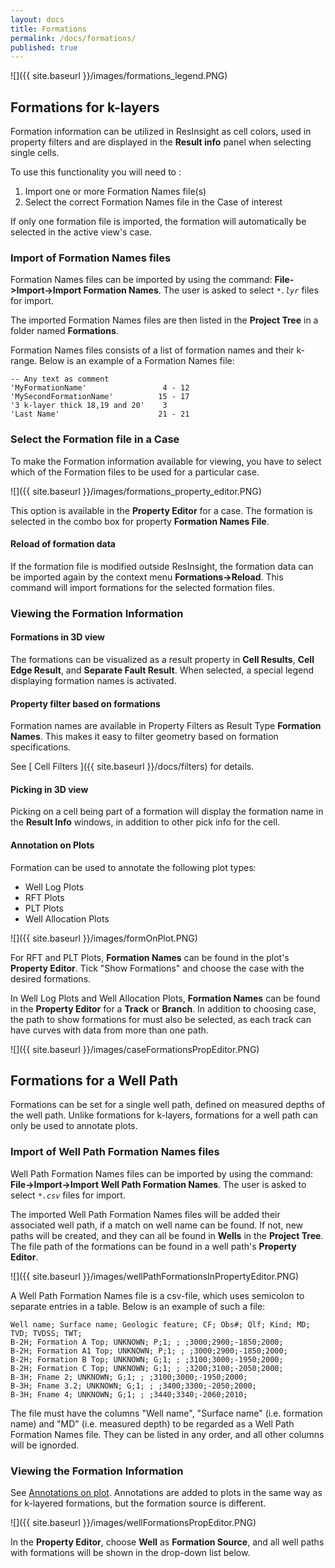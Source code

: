 ```yaml
---
layout: docs
title: Formations
permalink: /docs/formations/
published: true
---
```


![]({{ site.baseurl }}/images/formations_legend.PNG)

## Formations for k-layers

Formation information can be utilized in ResInsight as cell colors, used in property filters and are displayed in the **Result info** panel when selecting single cells.

To use this functionality you will need to :

1. Import one or more Formation Names file(s)
2. Select the correct Formation Names file in the Case of interest

<div class="note info">
If only one formation file is imported, the formation will automatically be selected in the active view's case.
</div>

### Import of Formation Names files

Formation Names files can be imported by using the command: **File->Import->Import Formation Names**.
The user is asked to select _`*.lyr`_ files for import.

The imported Formation Names files are then listed in the **Project Tree** in a folder named **Formations**. 

Formation Names files consists of a list of formation names and their k-range. Below is an example of a Formation Names file:

```
-- Any text as comment
'MyFormationName'                 4 - 12
'MySecondFormationName'          15 - 17
'3 k-layer thick 18,19 and 20'    3
'Last Name'                      21 - 21 
```

### Select the Formation file in a Case
To make the Formation information available for viewing, you have to select which of the Formation files to be used for a particular case.

![]({{ site.baseurl }}/images/formations_property_editor.PNG)

This option is available in the **Property Editor** for a case. The formation is selected in the combo box for property **Formation Names File**.

#### Reload of formation data
If the formation file is modified outside ResInsight, the formation data can be imported again by the context menu **Formations->Reload**. This command will import formations for the selected formation files.

### Viewing the Formation Information

#### Formations in 3D view
The formations can be visualized as a result property in **Cell Results**, **Cell Edge Result**, and **Separate Fault Result**. When selected, a special legend displaying formation names is activated.

#### Property filter based on formations
Formation names are available in Property Filters as Result Type **Formation Names**. This makes it easy to filter geometry based on formation specifications.

See [ Cell Filters ]({{ site.baseurl }}/docs/filters) for details.

#### Picking in 3D view
Picking on a cell being part of a formation will display the formation name in the **Result Info** windows, in addition to other pick info for the cell.

#### <a name=annotationOnPlot>Annotation on Plots</a>
Formation can be used to annotate the following plot types:
- Well Log Plots
- RFT Plots
- PLT Plots
- Well Allocation Plots

![]({{ site.baseurl }}/images/formOnPlot.PNG)

For RFT and PLT Plots, **Formation Names** can be found in the plot's **Property Editor**. Tick "Show Formations" and choose the case with the desired formations. 

In Well Log Plots and Well Allocation Plots, **Formation Names** can be found in the **Property Editor** for a **Track** or **Branch**. In addition to choosing case, the path to show formations for must also be selected, as each track can have curves with data from more than one path.

![]({{ site.baseurl }}/images/caseFormationsPropEditor.PNG)

## Formations for a Well Path
Formations can be set for a single well path, defined on measured depths of the well path. Unlike formations for k-layers, formations for a well path can only be used to annotate plots.

### Import of Well Path Formation Names files

Well Path Formation Names files can be imported by using the command: **File->Import->Import Well Path Formation Names**.
The user is asked to select _`*.csv`_ files for import.

The imported Well Path Formation Names files will be added their associated well path, if a match on well name can be found. If not, new paths will be created, and they can all be found in **Wells** in the **Project Tree**. The file path of the formations can be found in a well path's **Property Editor**.

![]({{ site.baseurl }}/images/wellPathFormationsInPropertyEditor.PNG)

A Well Path Formation Names file is a csv-file, which uses semicolon to separate entries in a table. Below is an example of such a file:

```
Well name; Surface name; Geologic feature; CF; Obs#; Qlf; Kind; MD; TVD; TVDSS; TWT;
B-2H; Formation A Top; UNKNOWN; P;1; ; ;3000;2900;-1850;2000;
B-2H; Formation A1 Top; UNKNOWN; P;1; ; ;3000;2900;-1850;2000; 
B-2H; Formation B Top; UNKNOWN; G;1; ; ;3100;3000;-1950;2000;
B-2H; Formation C Top; UNKNOWN; G;1; ; ;3200;3100;-2050;2000;
B-3H; Fname 2; UNKNOWN; G;1; ; ;3100;3000;-1950;2000;
B-3H; Fname 3.2; UNKNOWN; G;1; ; ;3400;3300;-2050;2000;
B-3H; Fname 4; UNKNOWN; G;1; ; ;3440;3340;-2060;2010;
```

The file must have the columns "Well name", "Surface name" (i.e. formation name) and "MD" (i.e. measured depth) to be regarded as a Well Path Formation Names file. They can be listed in any order, and all other columns will be ignorded.

### Viewing the Formation Information
See [Annotations on plot](#annotationOnPlot). Annotations are added to plots in the same way as for k-layered formations, but the formation source is different.

![]({{ site.baseurl }}/images/wellFormationsPropEditor.PNG)

In the **Property Editor**, choose **Well** as **Formation Source**, and all well paths with formations will be shown in the drop-down list below.
